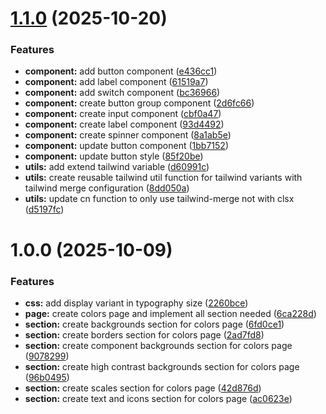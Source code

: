 # [1.1.0](https://github.com/wahyusaputropratjojo/personal/compare/v1.0.0...v1.1.0) (2025-10-20)


### Features

* **component:** add button component ([e436cc1](https://github.com/wahyusaputropratjojo/personal/commit/e436cc1d3569b53026d15e9f6002aba8d3ec43df))
* **component:** add label component ([61519a7](https://github.com/wahyusaputropratjojo/personal/commit/61519a771dd89789817811044565dd343b0e0603))
* **component:** add switch component ([bc36966](https://github.com/wahyusaputropratjojo/personal/commit/bc36966feb0d28ec5295ae128bf68c51ae46df08))
* **component:** create button group component ([2d6fc66](https://github.com/wahyusaputropratjojo/personal/commit/2d6fc6683cc6744cea3b47f209393babf8bc6319))
* **component:** create input component ([cbf0a47](https://github.com/wahyusaputropratjojo/personal/commit/cbf0a475c203fd241d7839af140e00f9fc5deda2))
* **component:** create label component ([93d4492](https://github.com/wahyusaputropratjojo/personal/commit/93d4492437cadeafef052b15ffd46977fcaa13a7))
* **component:** create spinner component ([8a1ab5e](https://github.com/wahyusaputropratjojo/personal/commit/8a1ab5ef7b9492c3284d654f8e47dc8056626310))
* **component:** update button component ([1bb7152](https://github.com/wahyusaputropratjojo/personal/commit/1bb7152492cdcf973876a741d7a31ebcc743af5b))
* **component:** update button style ([85f20be](https://github.com/wahyusaputropratjojo/personal/commit/85f20be1d2eecb75000b009c78bada92abbd17b2))
* **utils:** add extend tailwind variable ([d60991c](https://github.com/wahyusaputropratjojo/personal/commit/d60991c6e8d772d45b8cff2d52b7f9a87704a85f))
* **utils:** create reusable tailwind util function for tailwind variants with tailwind merge configuration ([8dd050a](https://github.com/wahyusaputropratjojo/personal/commit/8dd050ada6b908b011bf4a2037224dac14f19531))
* **utils:** update cn function to only use tailwind-merge not with clsx ([d5197fc](https://github.com/wahyusaputropratjojo/personal/commit/d5197fc77b037096109abd0a5bb8c96d2d9b6a10))

# 1.0.0 (2025-10-09)


### Features

* **css:** add display variant in typography size ([2260bce](https://github.com/wahyusaputropratjojo/personal/commit/2260bce286479e8597b22a5eaf143f48d81b713a))
* **page:** create colors page and implement all section needed ([6ca228d](https://github.com/wahyusaputropratjojo/personal/commit/6ca228dddecfd3b152198fe0f69f5cf017e84ca8))
* **section:** create backgrounds section for colors page ([6fd0ce1](https://github.com/wahyusaputropratjojo/personal/commit/6fd0ce149f277b8c1a45875f865f5dddf600506d))
* **section:** create borders section for colors page ([2ad7fd8](https://github.com/wahyusaputropratjojo/personal/commit/2ad7fd8cdf46c3635752a59fbd9b0e29dccf456a))
* **section:** create component backgrounds section for colors page ([9078299](https://github.com/wahyusaputropratjojo/personal/commit/90782991d0c7382ff6bdd18dd923884af0d06bbd))
* **section:** create high contrast backgrounds section for colors page ([96b0495](https://github.com/wahyusaputropratjojo/personal/commit/96b0495d55fde0c35fe69228fa48daaece01b888))
* **section:** create scales section for colors page ([42d876d](https://github.com/wahyusaputropratjojo/personal/commit/42d876d16ebd961b61a2bbf99e4e94c145aadc7e))
* **section:** create text and icons section for colors page ([ac0623e](https://github.com/wahyusaputropratjojo/personal/commit/ac0623ec5de905a4ef93beaccd832b130a8bf3eb))
